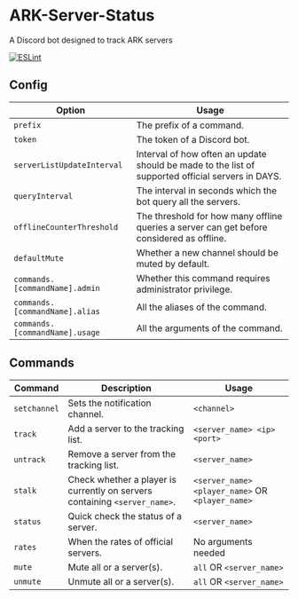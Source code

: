 # ARK-Server-Status
A Discord bot designed to track ARK servers

[![ESLint](https://github.com/wlauyeung/ARK-Server-Status/actions/workflows/eslint.yml/badge.svg)](https://github.com/wlauyeung/ARK-Server-Status/actions/workflows/eslint.yml)

## Config
| Option | Usage |
| ------------- | ------------- |
| `prefix` | The prefix of a command. |
| `token` | The token of a Discord bot.      |
| `serverListUpdateInterval` | Interval of how often an update should be made to the list of supported official servers in DAYS. |
| `queryInterval` | The interval in seconds which the bot query all the servers. |
| `offlineCounterThreshold` | The threshold for how many offline queries a server can get before considered as offline. |
| `defaultMute` | Whether a new channel should be muted by default. |
| `commands.[commandName].admin` | Whether this command requires administrator privilege. |
| `commands.[commandName].alias` | All the aliases of the command. |
| `commands.[commandName].usage` | All the arguments of the command. |

## Commands
| Command | Description | Usage |
| ------------- | ------------- | ------------- |
| `setchannel` | Sets the notification channel. | `<channel>` |
| `track` | Add a server to the tracking list. | `<server_name> <ip> <port>` |
| `untrack` | Remove a server from the tracking list. | `<server_name>` |
| `stalk` | Check whether a player is currently on servers containing `<server_name>`. | `<server_name> <player_name>` OR `<player_name>` |
| `status` | Quick check the status of a server. | `<server_name>` |
| `rates` | When the rates of official servers. | No arguments needed |
| `mute` | Mute all or a server(s). | `all` OR `<server_name>` |
| `unmute` | Unmute all or a server(s). | `all` OR `<server_name>` |
